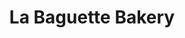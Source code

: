 ---
title: "La Baguette Bakery"
url: /chicago/la-baguette-bakery-south-kedzie-avenue/
shop: bakery
---